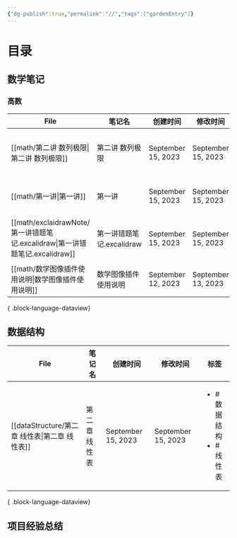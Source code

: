 ```yaml
---
{"dg-publish":true,"permalink":"//","tags":["gardenEntry"]}
---
```


# 目录

## 数学笔记

### 高数

| File                                                              | 笔记名                | 创建时间               | 修改时间               | 标签                                                    |
| ----------------------------------------------------------------- | ------------------ | ------------------ | ------------------ | ----------------------------------------------------- |
| [[math/第二讲 数列极限\|第二讲 数列极限]]                                    | 第二讲 数列极限           | September 15, 2023 | September 15, 2023 | <ul><li>#数学</li><li>#高数</li><li>#基础30讲</li></ul>      |
| [[math/第一讲\|第一讲]]                                              | 第一讲                | September 15, 2023 | September 15, 2023 | <ul><li>#数学</li><li>#高数</li></ul>                     |
| [[math/exclaidrawNote/第一讲错题笔记.excalidraw\|第一讲错题笔记.excalidraw]] | 第一讲错题笔记.excalidraw | September 15, 2023 | September 15, 2023 | <ul><li>#excalidraw</li><li>#数学</li><li>#错题</li></ul> |
| [[math/数学图像插件使用说明\|数学图像插件使用说明]]                                | 数学图像插件使用说明         | September 12, 2023 | September 13, 2023 | <ul></ul>                                             |

{ .block-language-dataview}

## 数据结构

| File                                  | 笔记名     | 创建时间               | 修改时间               | 标签                                   |
| ------------------------------------- | ------- | ------------------ | ------------------ | ------------------------------------ |
| [[dataStructure/第二章 线性表\|第二章 线性表]] | 第二章 线性表 | September 15, 2023 | September 15, 2023 | <ul><li>#数据结构</li><li>#线性表</li></ul> |

{ .block-language-dataview}

## 项目经验总结

